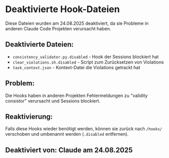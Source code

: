 # Deaktivierte Hook-Dateien

Diese Dateien wurden am 24.08.2025 deaktiviert, da sie Probleme in anderen Claude Code Projekten verursacht haben.

## Deaktivierte Dateien:
- `consistency_validator.py.disabled` - Hook der Sessions blockiert hat
- `clear_violations.sh.disabled` - Script zum Zurücksetzen von Violations
- `task_context.json` - Kontext-Datei die Violations getrackt hat

## Problem:
Die Hooks haben in anderen Projekten Fehlermeldungen zu "validity consistor" verursacht und Sessions blockiert.

## Reaktivierung:
Falls diese Hooks wieder benötigt werden, können sie zurück nach `/hooks/` verschoben und umbenannt werden (`.disabled` entfernen).

## Deaktiviert von: Claude am 24.08.2025